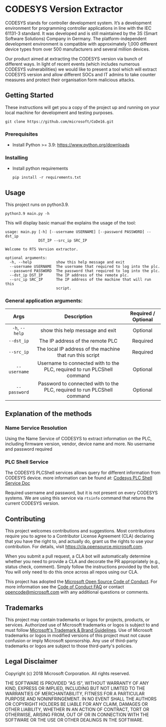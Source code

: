 CODESYS Version Extractor
=========

CODESYS stands for controller development system. It’s a development environment for programming controller applications in line with the IEC 61131-3 standard. It was developed and is still maintained by the 3S (Smart Software Solutions) Company in Germany. The platform-independent development environment is compatible with approximately 1,000 different device types from over 500 manufacturers and several million devices.

Our product aimed at extracting the CODESYS version via bunch of different ways.
In light of recent events (which includes numerous CODESYS vulnerabilities) we would like to present a tool which will extract CODESYS version and allow different SOCs and IT admins to take counter measures and protect their organisation form malicious attacks.   
 
 
## Getting Started
 
These instructions will get you a copy of the project up and running on your local machine for development and testing purposes.
```
git clone https://github.com/microsoft/CoDe16.git
```

### Prerequisites

- Install Python >= 3.9: https://www.python.org/downloads

### Installing

- Install python requirements

    ``` 
    pip install -r requirements.txt
   ```
  
  
## Usage 

This project runs on python3.9.
```commandline
python3.9 main.py -h 
```
This will display basic manual the explains the usage of the tool:
```commandline
usage: main.py [-h] [--username USERNAME] [--password PASSWORD] --dst_ip
               DST_IP --src_ip SRC_IP

Welcome to RTS Version extractor.

optional arguments:
  -h, --help           show this help message and exit
  --username USERNAME  The username that required to log into the plc.
  --password PASSWORD  The password that required to log into the plc.
  --dst_ip DST_IP      The IP address of the remote plc.
  --src_ip SRC_IP      The IP address of the machine that will run this
                       script.

```

### General application arguments:
|          Args          |                             Description                             | Required / Optional |
|:----------------------:|:-------------------------------------------------------------------:|:-------------------:|
|     `-h`, `--help`     |                   show this help message and exit                   |      Optional       |
| `--dst_ip`             |              The IP address of the remote PLC                       |      Required       |
| `--src_ip`             |The local IP address of the machine that run this script             |      Required       |
|    `--username`        |Username to connected with to the PLC, required to run PLCShell command|      Optional       |
|  `--password`          |Password to connected with to the PLC, required to run PLCShell command|      Optional       |

## Explanation of the methods

### Name Service Resolution 
Using the Name Service of CODESYS to extract information on the PLC, including firmware version, vendor, device name and more.
No username and password required


### PLC Shell Service
The CODESYS PLCShell services allows query for different information from CODESYS device.
more information can be found at: 
[Codesys PLC Shell Service Doc](https://help.codesys.com/api-content/2/codesys/3.5.14.0/en/_cds_edt_device_plc_shell/)

Required username and password, but it is not present on every CODESYS systems.
We are using this service via ``rtsinfo`` command that returns the current CODESYS version.

## Contributing

This project welcomes contributions and suggestions.  Most contributions require you to agree to a
Contributor License Agreement (CLA) declaring that you have the right to, and actually do, grant us
the rights to use your contribution. For details, visit https://cla.opensource.microsoft.com.

When you submit a pull request, a CLA bot will automatically determine whether you need to provide
a CLA and decorate the PR appropriately (e.g., status check, comment). Simply follow the instructions
provided by the bot. You will only need to do this once across all repos using our CLA.

This project has adopted the [Microsoft Open Source Code of Conduct](https://opensource.microsoft.com/codeofconduct/).
For more information see the [Code of Conduct FAQ](https://opensource.microsoft.com/codeofconduct/faq/) or
contact [opencode@microsoft.com](mailto:opencode@microsoft.com) with any additional questions or comments.

## Trademarks

This project may contain trademarks or logos for projects, products, or services. Authorized use of Microsoft 
trademarks or logos is subject to and must follow 
[Microsoft's Trademark & Brand Guidelines](https://www.microsoft.com/en-us/legal/intellectualproperty/trademarks/usage/general).
Use of Microsoft trademarks or logos in modified versions of this project must not cause confusion or imply Microsoft sponsorship.
Any use of third-party trademarks or logos are subject to those third-party's policies.

## Legal Disclaimer

Copyright (c) 2018 Microsoft Corporation. All rights reserved.

THE SOFTWARE IS PROVIDED "AS IS", WITHOUT WARRANTY OF ANY KIND, EXPRESS OR
IMPLIED, INCLUDING BUT NOT LIMITED TO THE WARRANTIES OF MERCHANTABILITY,
FITNESS FOR A PARTICULAR PURPOSE AND NONINFRINGEMENT. IN NO EVENT SHALL THE
AUTHORS OR COPYRIGHT HOLDERS BE LIABLE FOR ANY CLAIM, DAMAGES OR OTHER
LIABILITY, WHETHER IN AN ACTION OF CONTRACT, TORT OR OTHERWISE, ARISING FROM,
OUT OF OR IN CONNECTION WITH THE SOFTWARE OR THE USE OR OTHER DEALINGS IN THE SOFTWARE.

